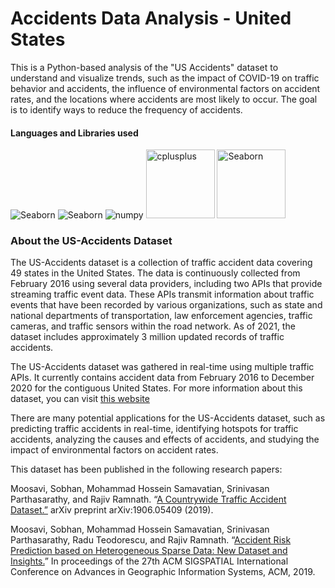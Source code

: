 # Accidents Data Analysis - United States
This is a Python-based analysis of the "US Accidents" dataset to understand and visualize trends, such as the impact of COVID-19 on traffic behavior and accidents, the influence of environmental factors on accident rates, and the locations where accidents are most likely to occur. The goal is to identify ways to reduce the frequency of accidents.

#### Languages and Libraries used

<p>
<a><img src="https://img.shields.io/badge/Python-FFD43B?style=for-the-badge&logo=python&logoColor=darkgreen" alt="Seaborn"/></a>
<a><img src="https://img.shields.io/badge/Pandas-2C2D72?style=for-the-badge&logo=pandas&logoColor=white" alt="Seaborn"/></a>
<a><img src="https://img.shields.io/badge/Numpy-777BB4?style=for-the-badge&logo=numpy&logoColor=white" alt="numpy"/></a>
 <a><img src="https://matplotlib.org/_static/logo2_compressed.svg" alt="cplusplus" width="110"/></a>
<a><img src="https://seaborn.pydata.org/_static/logo-wide-lightbg.svg" alt="Seaborn"width="110"/></a>
</p>

### About the US-Accidents Dataset
The US-Accidents dataset is a collection of traffic accident data covering 49 states in the United States. The data is continuously collected from February 2016 using several data providers, including two APIs that provide streaming traffic event data. These APIs transmit information about traffic events that have been recorded by various organizations, such as state and national departments of transportation, law enforcement agencies, traffic cameras, and traffic sensors within the road network. As of 2021, the dataset includes approximately 3 million updated records of traffic accidents.

The US-Accidents dataset was gathered in real-time using multiple traffic APIs. It currently contains accident data from February 2016 to December 2020 for the contiguous United States. For more information about this dataset, you can visit [this website](https://smoosavi.org/datasets/us_accidents)

There are many potential applications for the US-Accidents dataset, such as predicting traffic accidents in real-time, identifying hotspots for traffic accidents, analyzing the causes and effects of accidents, and studying the impact of environmental factors on accident rates.

This dataset has been published in the following research papers:

Moosavi, Sobhan, Mohammad Hossein Samavatian, Srinivasan Parthasarathy, and Rajiv Ramnath. “[A Countrywide Traffic Accident Dataset.”](https://arxiv.org/abs/1906.05409) arXiv preprint arXiv:1906.05409 (2019).

Moosavi, Sobhan, Mohammad Hossein Samavatian, Srinivasan Parthasarathy, Radu Teodorescu, and Rajiv Ramnath. “[Accident Risk Prediction based on Heterogeneous Sparse Data: New Dataset and Insights.](https://arxiv.org/abs/1909.09638)” In proceedings of the 27th ACM SIGSPATIAL International Conference on Advances in Geographic Information Systems, ACM, 2019.
